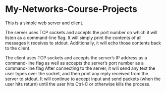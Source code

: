 # My-Networks-Course-Projects

This is a simple web server and client.

The server uses TCP sockets and accepts the port number on which it will listen as a command-line flag.
It will simply print the contents of all messages it receives to stdout.
Additionally, it will echo those contents back to the client.

The client uses TCP sockets and accepts the server’s IP address as a command-line flag as well as accepts the server’s port number as a command-line flag
After connecting to the server, it will send any text the user types over the socket, and then print any reply received from the server to stdout.
It will continue to accept input and send packets (when the user hits return) until the user hits Ctrl-C or otherwise kills the process.
